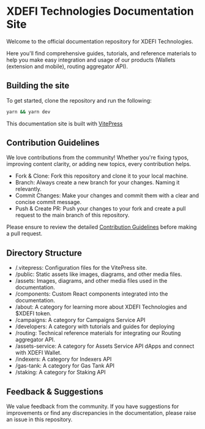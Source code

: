 # XDEFI Technologies Documentation Site

Welcome to the official documentation repository for XDEFI Technologies.

Here you'll find comprehensive guides, tutorials, and reference materials
to help you make easy integration and usage of our products (Wallets (extension and mobile), routing aggregator API).

## Building the site

To get started, clone the repository and run the following:

```bash
yarn && yarn dev
```

This documentation site is built with [VitePress](https://vitepress.dev)

## Contribution Guidelines

We love contributions from the community! Whether you're fixing typos,
improving content clarity, or adding new topics, every contribution helps.

- Fork & Clone: Fork this repository and clone it to your local machine.
- Branch: Always create a new branch for your changes. Naming it relevantly.
- Commit Changes: Make your changes and commit them with a clear and concise
  commit message.
- Push & Create PR: Push your changes to your fork and create a pull request
  to the main branch of this repository.

Please ensure to review the detailed [Contribution Guidelines](./CONTRIBUTING.md) before
making a pull request.

## Directory Structure

- /.vitepress: Configuration files for the VitePress site.
- /public: Static assets like images, diagrams, and other media files.
- /assets: Images, diagrams, and other media files used in the documentation.
- /components: Custom React components integrated into the documentation.
- /about: A category for learning more about XDEFI Technologies and $XDEFI token.
- /campaigns: A category for Campaigns Service API
- /developers: A category with tutorials and guides for deploying
- /routing: Technical reference materials for integrating our Routing aggregator API.
- /assets-service: A category for Assets Service API
  dApps and connect with XDEFI Wallet.
- /indexers: A category for Indexers API
- /gas-tank: A category for Gas Tank API
- /staking: A category for Staking API

## Feedback & Suggestions

We value feedback from the community. If you have suggestions for improvements
or find any discrepancies in the documentation, please raise an issue in this
repository.
